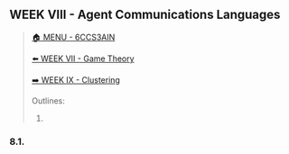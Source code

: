 ## WEEK VIII - Agent Communications Languages

>[🏠 MENU - 6CCS3AIN](year3/6ccs3ain.md)
>
>[⬅️ WEEK VII - Game Theory](year3/6ccs3ain/w7.md)
>
>[➡️ WEEK IX - Clustering](year3/6ccs3ain/w9.md)
>
>Outlines:
>
>1. 

### 8.1. 